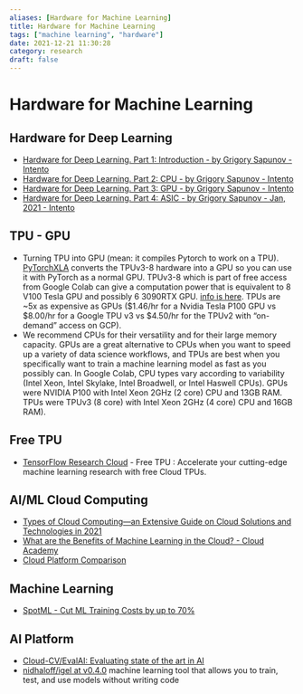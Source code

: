 ```yaml
---
aliases: [Hardware for Machine Learning]
title: Hardware for Machine Learning
tags: ["machine learning", "hardware"]
date: 2021-12-21 11:30:28
category: research
draft: false
---
```


# Hardware for Machine Learning

## Hardware for Deep Learning

* [Hardware for Deep Learning. Part 1: Introduction - by Grigory Sapunov - Intento](https://blog.inten.to/hardware-for-deep-learning-current-state-and-trends-51c01ebbb6dc)
* [Hardware for Deep Learning. Part 2: CPU - by Grigory Sapunov - Intento](https://blog.inten.to/cpu-hardware-for-deep-learning-b91f53cb18af)
* [Hardware for Deep Learning. Part 3: GPU - by Grigory Sapunov - Intento](https://blog.inten.to/hardware-for-deep-learning-part-3-gpu-8906c1644664)
* [Hardware for Deep Learning. Part 4: ASIC - by Grigory Sapunov - Jan, 2021 - Intento](https://blog.inten.to/hardware-for-deep-learning-part-4-asic-96a542fe6a81)

## TPU - GPU

* Turning TPU into GPU (mean: it compiles Pytorch to work on a TPU). [PyTorchXLA](https://github.com/pytorch/xla) converts the TPUv3-8 hardware into a GPU so you can use it with PyTorch as a normal GPU. TPUv3-8 which is part of free access from Google Colab can give a computation power that is equivalent to 8 V100 Tesla GPU and possibly 6 3090RTX GPU. [info is here](https://venturebeat.com/2020/09/29/googles-cloud-tpus-now-better-support-pytorch-via-pytorch-xla/). TPUs are ~5x as expensive as GPUs ($1.46/hr for a Nvidia Tesla P100 GPU vs $8.00/hr for a Google TPU v3 vs $4.50/hr for the TPUv2 with “on-demand” access on GCP).
* We recommend CPUs for their versatility and for their large memory capacity. GPUs are a great alternative to CPUs when you want to speed up a variety of data science workflows, and TPUs are best when you specifically want to train a machine learning model as fast as you possibly can. In Google Colab, CPU types vary according to variability (Intel Xeon, Intel Skylake, Intel Broadwell, or Intel Haswell CPUs). GPUs were NVIDIA P100 with Intel Xeon 2GHz (2 core) CPU and 13GB RAM. TPUs were TPUv3 (8 core) with Intel Xeon 2GHz (4 core) CPU and 16GB RAM).

## Free TPU

* [TensorFlow Research Cloud](https://www.tensorflow.org/tfrc) - Free TPU : Accelerate your cutting-edge machine learning research with free Cloud TPUs.

## AI/ML Cloud Computing

* [Types of Cloud Computing—an Extensive Guide on Cloud Solutions and Technologies in 2021](https://kinsta.com/blog/types-of-cloud-computing/)
* [What are the Benefits of Machine Learning in the Cloud? - Cloud Academy](https://cloudacademy.com/blog/what-are-the-benefits-of-machine-learning-in-the-cloud/)
* [Cloud Platform Comparison](https://blog.paperspace.com/google-cloud-platform-notebooks/)

## Machine Learning

* [SpotML - Cut ML Training Costs by up to 70%](https://www.spotml.io/)

## AI Platform

* [Cloud-CV/EvalAI: Evaluating state of the art in AI](https://github.com/Cloud-CV/EvalAI#platform-comparison)
* [nidhaloff/igel at v0.4.0](https://github.com/nidhaloff/igel/tree/v0.4.0) machine learning tool that allows you to train, test, and use models without writing code

